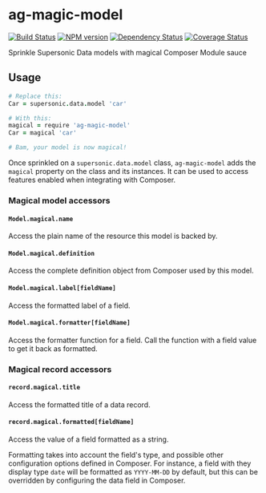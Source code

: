 ag-magic-model
========

[![Build Status](http://img.shields.io/travis/AppGyver/ag-magic-model/master.svg)](https://travis-ci.org/AppGyver/ag-magic-model)
[![NPM version](http://img.shields.io/npm/v/ag-magic-model.svg)](https://www.npmjs.org/package/ag-magic-model)
[![Dependency Status](http://img.shields.io/david/AppGyver/ag-magic-model.svg)](https://david-dm.org/AppGyver/ag-magic-model)
[![Coverage Status](https://img.shields.io/coveralls/AppGyver/ag-magic-model.svg)](https://coveralls.io/r/AppGyver/ag-magic-model)

Sprinkle Supersonic Data models with magical Composer Module sauce

## Usage

```coffeescript
# Replace this:
Car = supersonic.data.model 'car'

# With this:
magical = require 'ag-magic-model'
Car = magical 'car'

# Bam, your model is now magical!
```

Once sprinkled on a `supersonic.data.model` class, `ag-magic-model` adds the `magical` property on the class and its instances. It can be used to access features enabled when integrating with Composer.

### Magical model accessors

#### `Model.magical.name`

Access the plain name of the resource this model is backed by.

#### `Model.magical.definition`

Access the complete definition object from Composer used by this model.

#### `Model.magical.label[fieldName]`

Access the formatted label of a field.

#### `Model.magical.formatter[fieldName]`

Access the formatter function for a field. Call the function with a field value to get it back as formatted.

### Magical record accessors

#### `record.magical.title`

Access the formatted title of a data record.

#### `record.magical.formatted[fieldName]`

Access the value of a field formatted as a string.

Formatting takes into account the field's type, and possible other configuration options defined in Composer. For instance, a field with they display type `date` will be formatted as `YYYY-MM-DD` by default, but this can be overridden by configuring the data field in Composer.

